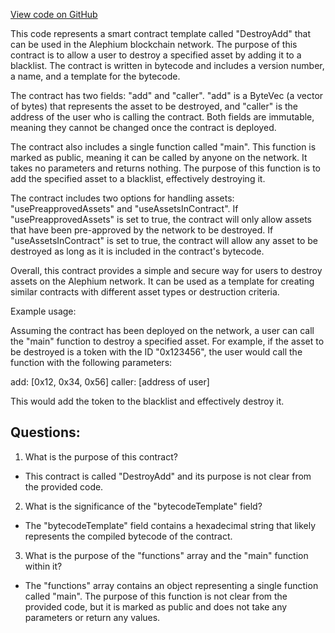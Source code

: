 [View code on GitHub](https://github.com/oxygenium/oxygenium-web3/artifacts/add/destroy_add.ral.json)

This code represents a smart contract template called "DestroyAdd" that can be used in the Alephium blockchain network. The purpose of this contract is to allow a user to destroy a specified asset by adding it to a blacklist. The contract is written in bytecode and includes a version number, a name, and a template for the bytecode. 

The contract has two fields: "add" and "caller". "add" is a ByteVec (a vector of bytes) that represents the asset to be destroyed, and "caller" is the address of the user who is calling the contract. Both fields are immutable, meaning they cannot be changed once the contract is deployed. 

The contract also includes a single function called "main". This function is marked as public, meaning it can be called by anyone on the network. It takes no parameters and returns nothing. The purpose of this function is to add the specified asset to a blacklist, effectively destroying it. 

The contract includes two options for handling assets: "usePreapprovedAssets" and "useAssetsInContract". If "usePreapprovedAssets" is set to true, the contract will only allow assets that have been pre-approved by the network to be destroyed. If "useAssetsInContract" is set to true, the contract will allow any asset to be destroyed as long as it is included in the contract's bytecode. 

Overall, this contract provides a simple and secure way for users to destroy assets on the Alephium network. It can be used as a template for creating similar contracts with different asset types or destruction criteria. 

Example usage:

Assuming the contract has been deployed on the network, a user can call the "main" function to destroy a specified asset. For example, if the asset to be destroyed is a token with the ID "0x123456", the user would call the function with the following parameters:

add: [0x12, 0x34, 0x56]
caller: [address of user]

This would add the token to the blacklist and effectively destroy it.
## Questions: 
 1. What is the purpose of this contract?
- This contract is called "DestroyAdd" and its purpose is not clear from the provided code. 

2. What is the significance of the "bytecodeTemplate" field?
- The "bytecodeTemplate" field contains a hexadecimal string that likely represents the compiled bytecode of the contract. 

3. What is the purpose of the "functions" array and the "main" function within it?
- The "functions" array contains an object representing a single function called "main". The purpose of this function is not clear from the provided code, but it is marked as public and does not take any parameters or return any values.